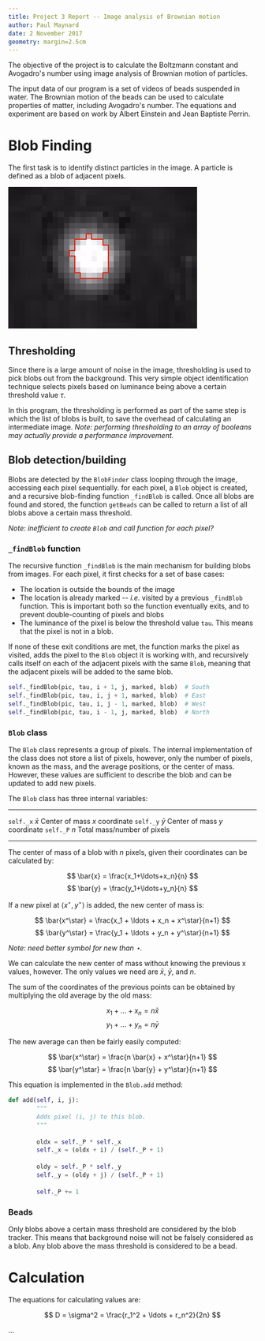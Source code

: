 ```yaml
---
title: Project 3 Report -- Image analysis of Brownian motion
author: Paul Maynard
date: 2 November 2017
geometry: margin=2.5cm          
---
```


The objective of the project is to calculate the Boltzmann constant and Avogadro's number using image analysis of Brownian motion of particles.

The input data of our program is a set of videos of beads suspended in water. The Brownian motion of the beads can be used to calculate properties of matter, including Avogadro's number. The equations and experiment are based on work by Albert Einstein and Jean Baptiste Perrin.


Blob Finding
===


The first task is to identify distinct particles in the image. A particle is defined as a blob of adjacent pixels.

![Blob](blob.png)

Thresholding
---

Since there is a large amount of noise in the image, thresholding is used to pick blobs out from the background. This very simple object identification technique selects pixels based on luminance being above a certain threshold value $\tau$.

In this program, the thresholding is performed as part of the same step is which the list of blobs is built, to save the overhead of calculating an intermediate image. *Note: performing thresholding to an array of booleans may actually provide a performance improvement.*

Blob detection/building
---

Blobs are detected by the `BlobFinder` class looping through the image, accessing each pixel sequentially. for each pixel, a `Blob` object is created, and a recursive blob-finding function
`_findBlob` is called. Once all blobs are found and stored, the function `getBeads` can be called to return a list of all blobs above a certain mass threshold.

*Note: inefficient to create `Blob` and call function for each pixel?*

### `_findBlob` function

The recursive function `_findBlob` is the main mechanism for building blobs from images. For each pixel, it first checks for a set of base cases:

* The location is outside the bounds of the image
* The location is already marked -- *i.e.* visited by a previous `_findBlob` function. This is important both so the function eventually exits, and to prevent double-counting of pixels and blobs
* The luminance of the pixel is below the threshold value `tau`. This means that the pixel is not in a blob.

If none of these exit conditions are met, the function marks the pixel as visited, adds the pixel to the `Blob` object it is working with, and recursively calls itself on each of the adjacent pixels with the same `Blob`, meaning that the adjacent pixels will be added to the same blob.

```python
self._findBlob(pic, tau, i + 1, j, marked, blob)  # South
self._findBlob(pic, tau, i, j + 1, marked, blob)  # East
self._findBlob(pic, tau, i, j - 1, marked, blob)  # West
self._findBlob(pic, tau, i - 1, j, marked, blob)  # North
```

### `Blob` class

The `Blob` class represents a group of pixels. The internal implementation of the class does not store a list of pixels, however, only the number of pixels, known as the mass, and the average positions, or the center of mass. However, these values are sufficient to describe the blob and can be updated to add new pixels.

The `Blob` class has three internal variables:

-----------  ----------- ---------------------------------
  `self._x`   $\bar{x}$  Center of mass *x* coordinate
  `self._y`   $\bar{y}$  Center of mass *y* coordinate
  `self._P`      $n$     Total mass/number of pixels
-----------  ----------- ---------------------------------

The center of mass of a blob with $n$ pixels, given their coordinates can be calculated by:

$$
\bar{x} = \frac{x_1+\ldots+x_n}{n}
$$
$$
\bar{y} = \frac{y_1+\ldots+y_n}{n}
$$

If a new pixel at $\langle x^\star, y^\star \rangle$ is added, the new center of mass is:

$$
\bar{x^\star} = \frac{x_1 + \ldots + x_n + x^\star}{n+1}
$$
$$
\bar{y^\star} = \frac{y_1 + \ldots + y_n + y^\star}{n+1}
$$

*Note: need better symbol for new than $\star$.*

We can calculate the new center of mass without knowing the previous x values, however. The only values we need are $\bar{x}$, $\bar{y}$, and $n$.

The sum of the coordinates of the previous points can be obtained by multiplying the old average by the old mass:

$$
x_1 + \ldots + x_n = n \bar{x}
$$
$$
y_1 + \ldots + y_n = n \bar{y}
$$

The new average can then be fairly easily computed:

$$
\bar{x^\star} = \frac{n \bar{x} + x^\star}{n+1}
$$
$$
\bar{y^\star} = \frac{n \bar{y} + y^\star}{n+1}
$$

This equation is implemented in the `Blob.add` method:

```python
def add(self, i, j):
        """
        Adds pixel (i, j) to this blob.
        """

        oldx = self._P * self._x
        self._x = (oldx + i) / (self._P + 1)

        oldy = self._P * self._y
        self._y = (oldy + j) / (self._P + 1)

        self._P += 1
```

### Beads

Only blobs above a certain mass threshold are considered by the blob tracker. This means that background noise will not be falsely considered as a blob. Any blob above the mass threshold is considered to be a bead.

Calculation
===

The equations for calculating values are:

$$
D = \sigma^2 = \frac{r_1^2 + \ldots + r_n^2}{2n}
$$

...